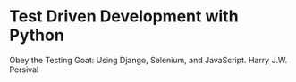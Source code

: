 # Test Driven Development with Python
Obey the Testing Goat: Using Django, Selenium, and JavaScript.
Harry J.W. Persival


